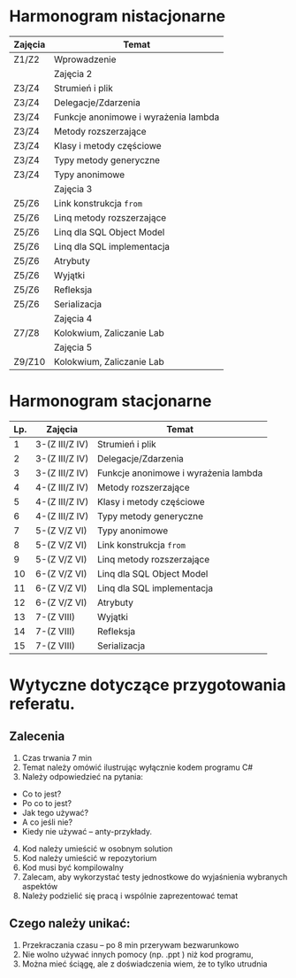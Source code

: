﻿# Harmonogram nistacjonarne

| Zajęcia  | Temat |
|----------|--------------------------------------|
|Z1/Z2  | Wprowadzenie|
| | Zajęcia 2 |
|Z3/Z4  | Strumień i plik |
|Z3/Z4  | Delegacje/Zdarzenia  |
|Z3/Z4  | Funkcje anonimowe i wyrażenia lambda |
|Z3/Z4  | Metody rozszerzające |
|Z3/Z4  | Klasy i metody częściowe |
|Z3/Z4  | Typy metody generyczne |
|Z3/Z4  | Typy anonimowe |
| |Zajęcia 3|
|Z5/Z6  | Link konstrukcja `from` |
|Z5/Z6  | Linq metody rozszerzające |
|Z5/Z6  | Linq dla SQL Object Model |
|Z5/Z6  | Linq dla SQL implementacja | 
|Z5/Z6  | Atrybuty |
|Z5/Z6  | Wyjątki |
|Z5/Z6  | Refleksja |
|Z5/Z6  | Serializacja |
| | Zajęcia 4|
|Z7/Z8  | Kolokwium, Zaliczanie Lab |
| | Zajęcia 5|
|Z9/Z10 | Kolokwium, Zaliczanie Lab |

# Harmonogram stacjonarne

| Lp.|Zajęcia| Temat |
|-|-----|--------------------------------------|
|1| 3-(Z III/Z IV)  | Strumień i plik                      |
|2| 3-(Z III/Z IV)  | Delegacje/Zdarzenia                  |
|3| 3-(Z III/Z IV)  | Funkcje anonimowe i wyrażenia lambda |
|4| 4-(Z III/Z IV)  | Metody rozszerzające |
|5| 4-(Z III/Z IV)  | Klasy i metody częściowe | 
|6| 4-(Z III/Z IV)  | Typy metody generyczne |
|7| 5-(Z V/Z VI)  | Typy anonimowe |
|8| 5-(Z V/Z VI)  | Link konstrukcja `from` |
|9| 5-(Z V/Z VI) | Linq metody rozszerzające |
|10| 6-(Z V/Z VI) | Linq dla SQL Object Model |
|11| 6-(Z V/Z VI) | Linq dla SQL implementacja | 
|12| 6-(Z V/Z VI) | Atrybuty |
|13| 7-(Z VIII) | Wyjątki |
|14| 7-(Z VIII) | Refleksja |
|15| 7-(Z VIII) | Serializacja |

# Wytyczne dotyczące przygotowania referatu.

## Zalecenia

1. Czas trwania 7 min
2. Temat należy omówić ilustrując wyłącznie kodem programu C#
3. Należy odpowiedzieć na pytania:
  * Co to jest?
  * Po co to jest?
  * Jak tego używać?
  * A co jeśli nie?
  * Kiedy nie używać – anty-przykłady.
4. Kod należy umieścić w osobnym solution
5. Kod należy umieścić w repozytorium
6. Kod musi być kompilowalny
7. Zalecam, aby wykorzystać testy jednostkowe do wyjaśnienia wybranych aspektów
8. Należy podzielić się pracą i wspólnie zaprezentować temat

## Czego należy unikać:

1. Przekraczania czasu – po 8 min przerywam bezwarunkowo
2. Nie wolno używać innych pomocy (np. .ppt ) niż kod programu,
3. Można mieć ściągę, ale z doświadczenia wiem, że to tylko utrudnia
